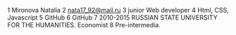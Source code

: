 1 Mironova Natalia
2 nata17_92@mail.ru
3 junior Web developer
4 Html, CSS, Javascript
5 GitHub
6 GitHub
7 2010-2015 RUSSIAN STATE UNIVERSITY FOR THE HUMANITIES. Economist
8 Pre-intermedia.

